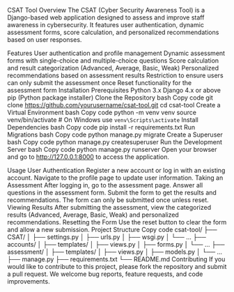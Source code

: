 CSAT Tool
Overview
The CSAT (Cyber Security Awareness Tool) is a Django-based web application designed to assess and improve staff awareness in cybersecurity. It features user authentication, dynamic assessment forms, score calculation, and personalized recommendations based on user responses.

Features
User authentication and profile management
Dynamic assessment forms with single-choice and multiple-choice questions
Score calculation and result categorization (Advanced, Average, Basic, Weak)
Personalized recommendations based on assessment results
Restriction to ensure users can only submit the assessment once
Reset functionality for the assessment form
Installation
Prerequisites
Python 3.x
Django 4.x or above
pip (Python package installer)
Clone the Repository
bash
Copy code
git clone https://github.com/yourusername/csat-tool.git
cd csat-tool
Create a Virtual Environment
bash
Copy code
python -m venv venv
source venv/bin/activate  # On Windows use `venv\Scripts\activate`
Install Dependencies
bash
Copy code
pip install -r requirements.txt
Run Migrations
bash
Copy code
python manage.py migrate
Create a Superuser
bash
Copy code
python manage.py createsuperuser
Run the Development Server
bash
Copy code
python manage.py runserver
Open your browser and go to http://127.0.0.1:8000 to access the application.

Usage
User Authentication
Register a new account or log in with an existing account.
Navigate to the profile page to update user information.
Taking an Assessment
After logging in, go to the assessment page.
Answer all questions in the assessment form.
Submit the form to get the results and recommendations.
The form can only be submitted once unless reset.
Viewing Results
After submitting the assessment, view the categorized results (Advanced, Average, Basic, Weak) and personalized recommendations.
Resetting the Form
Use the reset button to clear the form and allow a new submission.
Project Structure
Copy code
csat-tool/
├── CSAT/
│   ├── settings.py
│   ├── urls.py
│   ├── wsgi.py
│   └── ...
├── accounts/
│   ├── templates/
│   ├── views.py
│   ├── forms.py
│   └── ...
├── assessment/
│   ├── templates/
│   ├── views.py
│   ├── models.py
│   └── ...
├── manage.py
├── requirements.txt
└── README.md
Contributing
If you would like to contribute to this project, please fork the repository and submit a pull request. We welcome bug reports, feature requests, and code improvements.
